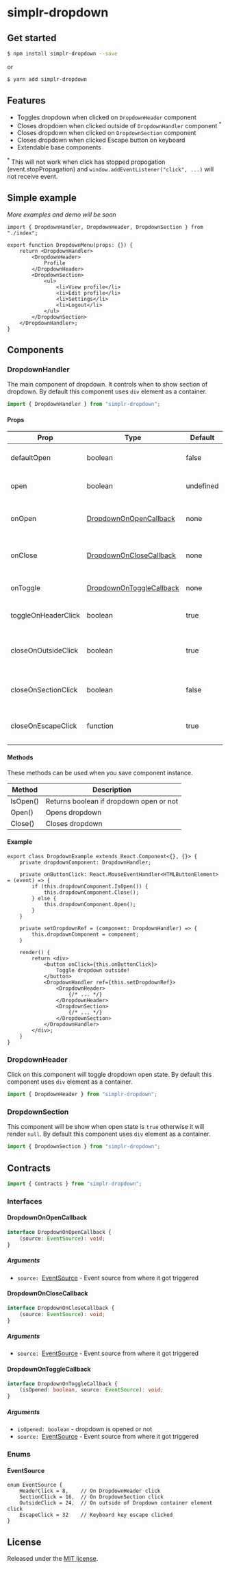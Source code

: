 simplr-dropdown
===============

## Get started 
```sh
$ npm install simplr-dropdown --save
```
or
```sh
$ yarn add simplr-dropdown
```

## Features
- Toggles dropdown when clicked on `DropdownHeader` component
- Closes dropdown when clicked outside of `DropdownHandler` component <sup>*</sup>
- Closes dropdown when clicked on `DropdownSection` component
- Closes dropdown when clicked Escape button on keyboard
- Extendable base components


<sup>*</sup> This will not work when click has stopped propogation (event.stopPropagation) and `window.addEventListener("click", ...)` will not receive event.

## Simple example
_More examples and demo will be soon_
```tsx
import { DropdownHandler, DropdownHeader, DropdownSection } from "./index";

export function DropdownMenu(props: {}) {
    return <DropdownHandler>
        <DropdownHeader>
            Profile
        </DropdownHeader>
        <DropdownSection>
            <ul>
                <li>View profile</li>
                <li>Edit profile</li>
                <li>Settings</li>
                <li>Logout</li>
            </ul>
        </DropdownSection>
    </DropdownHandler>;
}
```

## Components

### DropdownHandler
The main component of dropdown. It controls when to show section of dropdown.
By default this component uses `div` element as a container.
```typescript
import { DropdownHandler } from "simplr-dropdown";
```

#### Props
| Prop                  | Type                                                  | Default   | Description                                                       |
| --------------------- | ----------------------------------------------------- | --------- | ----------------------------------------------------------------- |
| defaultOpen           | boolean                                               | false     | Dropdown open state when it will be mounted                       |
| open                  | boolean                                               | undefined | Controlling dropdown from outside                                 |
| onOpen                | [DropdownOnOpenCallback](#dropdownonopencallback)     | none      | Triggers callback when dropdown opens                             |
| onClose               | [DropdownOnCloseCallback](#dropdownonclosecallback)   | none      | Triggers callback when dropdown closes                            |
| onToggle              | [DropdownOnToggleCallback](#dropdownontogglecallback) | none      | Triggers callback when toggles                                    |
| toggleOnHeaderClick   | boolean                                               | true      | Toggles when clicking on `DropdownHeader`                         |
| closeOnOutsideClick   | boolean                                               | true      | Closes when clicked outside of `DropdownHandler` component        |
| closeOnSectionClick   | boolean                                               | false     | Closes when clicked on `DropdownSection` component                |
| closeOnEscapeClick    | function                                              | true      | Closes when clicked `Escape` key on keyboard                      |

#### Methods
These methods can be used when you save component instance.

| Method   | Description                             |
| -------- | --------------------------------------- |
| IsOpen() | Returns boolean if dropdown open or not | 
| Open()   | Opens dropdown                          |
| Close()  | Closes dropdown                         |

#### Example
```tsx
export class DropdownExample extends React.Component<{}, {}> {
    private dropdownComponent: DropdownHandler;

    private onButtonClick: React.MouseEventHandler<HTMLButtonElement> = (event) => {
        if (this.dropdownComponent.IsOpen()) {
            this.dropdownComponent.Close();
        } else {
            this.dropdownComponent.Open();
        }
    }

    private setDropdownRef = (component: DropdownHandler) => {
        this.dropdownComponent = component;
    }

    render() {
        return <div>
            <button onClick={this.onButtonClick}>
                Toggle dropdown outside!
            </button>
            <DropdownHandler ref={this.setDropdownRef}>
                <DropdownHeader>
                    {/* ... */}
                </DropdownHeader>
                <DropdownSection>
                    {/* ... */}
                </DropdownSection>
            </DropdownHandler>
        </div>;
    }
}
```

### DropdownHeader
Click on this component will toggle dropdown open state.
By default this component uses `div` element as a container.
```typescript
import { DropdownHeader } from "simplr-dropdown";
```

### DropdownSection
This component will be show when open state is `true` otherwise it will render `null`.
By default this component uses `div` element as a container.
```typescript
import { DropdownSection } from "simplr-dropdown";
```

## Contracts
```typescript
import { Contracts } from "simplr-dropdown";
```

### Interfaces

#### DropdownOnOpenCallback
```typescript
interface DropdownOnOpenCallback {
    (source: EventSource): void;
}
```

##### Arguments
- `source: `[EventSource](#eventsource) - Event source from where it got triggered 

#### DropdownOnCloseCallback
```typescript
interface DropdownOnCloseCallback {
    (source: EventSource): void;
}
```

##### Arguments
- `source: `[EventSource](#eventsource) - Event source from where it got triggered 


#### DropdownOnToggleCallback
```typescript
interface DropdownOnToggleCallback {
    (isOpened: boolean, source: EventSource): void;
}
```

##### Arguments
- `isOpened: boolean` - dropdown is opened or not
- `source: `[EventSource](#eventsource) - Event source from where it got triggered 



### Enums

#### EventSource
```tsx
enum EventSource {
    HeaderClick = 8,    // On DropdownHeader click
    SectionClick = 16,  // On DropdownSection click 
    OutsideClick = 24,  // On outside of Dropdown container element click
    EscapeClick = 32    // Keyboard key escape clicked
}
```

## License
Released under the [MIT license](LICENSE).